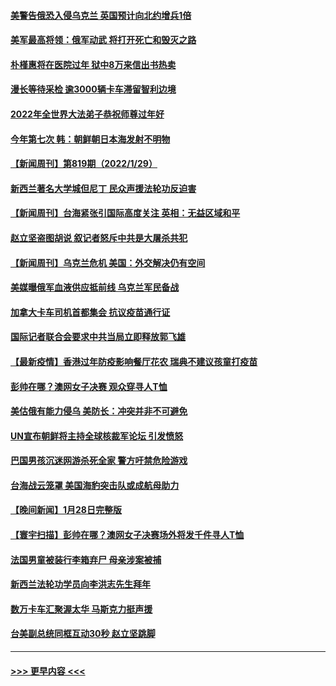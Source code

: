 #### [美警告俄恐入侵乌克兰 英国预计向北约增兵1倍](../pages/prog202/a103334155.md?t=01301950) 
#### [美军最高将领：俄军动武 将打开死亡和毁灭之路](../pages/prog202/a103334135.md?t=01301950) 
#### [朴槿惠将在医院过年 狱中8万来信出书热卖](../pages/prog202/a103334125.md?t=01301950) 
#### [漫长等待采检 逾3000辆卡车滞留智利边境](../pages/prog202/a103334086.md?t=01301950) 
#### [2022年全世界大法弟子恭祝师尊过年好](../pages/prog202/a103334070.md?t=01301950) 
#### [今年第七次 韩：朝鲜朝日本海发射不明物](../pages/prog202/a103334050.md?t=01301950) 
#### [【新闻周刊】第819期（2022/1/29）](../pages/prog202/a103334039.md?t=01301950) 
#### [新西兰著名大学城但尼丁 民众声援法轮功反迫害](../pages/prog202/a103334037.md?t=01301950) 
#### [【新闻周刊】台海紧张引国际高度关注 英相：无益区域和平](../pages/prog202/a103334011.md?t=01301950) 
#### [赵立坚盗图胡说 叙记者怒斥中共是大屠杀共犯](../pages/prog202/a103333685.md?t=01301950) 
#### [【新闻周刊】乌克兰危机 美国：外交解决仍有空间](../pages/prog202/a103334000.md?t=01301950) 
#### [美媒曝俄军血液供应抵前线 乌克兰军民备战](../pages/prog202/a103333869.md?t=01301950) 
#### [加拿大卡车司机首都集会 抗议疫苗通行证](../pages/prog202/a103333847.md?t=01301950) 
#### [国际记者联合会要求中共当局立即释放郭飞雄](../pages/prog202/a103333712.md?t=01301950) 
#### [【最新疫情】香港过年防疫影响餐厅花农 瑞典不建议孩童打疫苗](../pages/prog202/a103333593.md?t=01301950) 
#### [彭帅在哪？澳网女子决赛 观众穿寻人T恤](../pages/prog202/a103333587.md?t=01301950) 
#### [美估俄有能力侵乌 美防长：冲突并非不可避免](../pages/prog202/a103333555.md?t=01301950) 
#### [UN宣布朝鲜将主持全球核裁军论坛 引发愤怒](../pages/prog202/a103333459.md?t=01301950) 
#### [巴国男孩沉迷网游杀死全家 警方吁禁危险游戏](../pages/prog202/a103332636.md?t=01301950) 
#### [台海战云笼罩 美国海豹突击队或成航母助力](../pages/prog202/a103333404.md?t=01301950) 
#### [【晚间新闻】1月28日完整版](../pages/prog202/a103333239.md?t=01301950) 
#### [【寰宇扫描】彭帅在哪？澳网女子决赛场外将发千件寻人T恤](../pages/prog202/a103333071.md?t=01301950) 
#### [法国男童被装行李箱弃尸 母亲涉案被捕](../pages/prog202/a103333233.md?t=01301950) 
#### [新西兰法轮功学员向李洪志先生拜年](../pages/prog202/a103333217.md?t=01301950) 
#### [数万卡车汇聚渥太华 马斯克力挺声援](../pages/prog202/a103333049.md?t=01301950) 
#### [台美副总统同框互动30秒 赵立坚跳脚](../pages/prog202/a103332944.md?t=01301950) 

----
#### [ >>> 更早内容 <<< ](../indexes/prog202-earlier.md)
